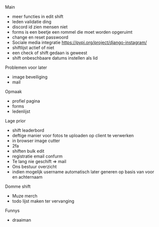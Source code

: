 Main

- meer functies in edit shift
- leden validatie ding
- discord id zien mensen niet
- forms is een beetje een rommel die moet worden opgeruimt
- change en reset passwoord
- Sociale media integratie https://pypi.org/project/django-instagram/
- shiftlijst actief of niet
- een check of shift gedaan is geweest
- shift onbeschbaare datums instellen als lid

Problemen voor later

- image beveiliging
- mail

Opmaak

- profiel pagina
- forms
- ledenlijst

Lage prior

- shift leaderbord
- deftige manier voor fotos te uploaden op client te verwerken
- in browser image cutter
- 2fa
- shiften bulk edit
- registratie email confurm
- Te lang nie geschift => mail
- Ons bestuur overzicht
- indien mogelijk username automatisch later generen op basis van voor en achternaam

Domme shift

- Muze merch
- todo lijst maken ter vervanging

Funnys

- draaiman
